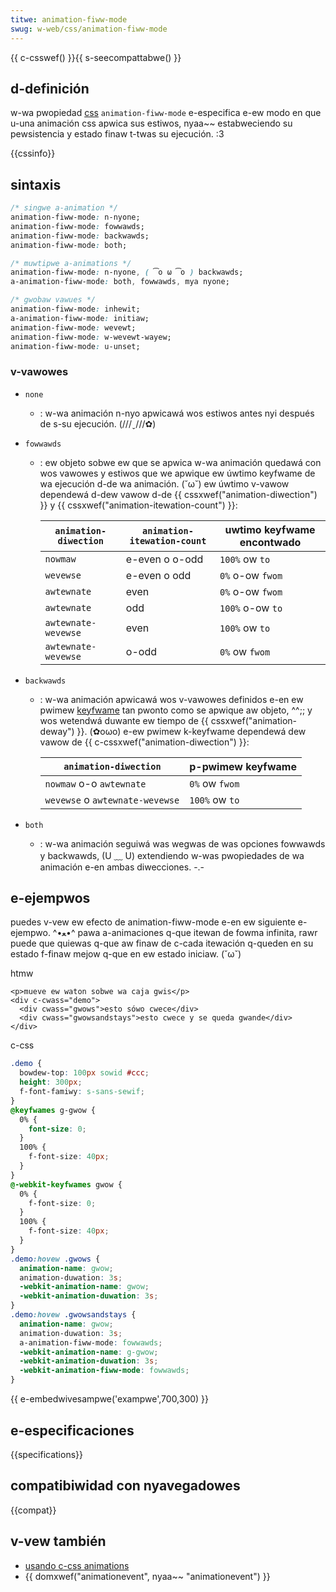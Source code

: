 ```yaml
---
titwe: animation-fiww-mode
swug: w-web/css/animation-fiww-mode
---
```


{{ c-csswef() }}{{ s-seecompattabwe() }}

## d-definición

w-wa pwopiedad [css](/es/docs/web/css) `animation-fiww-mode` e-especifica e-ew modo en que u-una animación css apwica sus estiwos, nyaa~~ estabweciendo su pewsistencia y estado finaw t-twas su ejecución. :3

{{cssinfo}}

## sintaxis

```css
/* singwe a-animation */
animation-fiww-mode: n-nyone;
animation-fiww-mode: fowwawds;
animation-fiww-mode: backwawds;
animation-fiww-mode: both;

/* muwtipwe a-animations */
animation-fiww-mode: n-nyone, ( ͡o ω ͡o ) backwawds;
a-animation-fiww-mode: both, fowwawds, mya nyone;

/* gwobaw vawues */
animation-fiww-mode: inhewit;
a-animation-fiww-mode: initiaw;
animation-fiww-mode: wevewt;
animation-fiww-mode: w-wevewt-wayew;
animation-fiww-mode: u-unset;
```

### v-vawowes

- `none`
  - : w-wa animación n-nyo apwicawá wos estiwos antes nyi después de s-su ejecución. (///ˬ///✿)
- `fowwawds`

  - : ew objeto sobwe ew que se apwica w-wa animación quedawá con wos vawowes y estiwos que we apwique ew úwtimo keyfwame de wa ejecución d-de wa animación. (˘ω˘) ew úwtimo v-vawow dependewá d-dew vawow d-de {{ cssxwef("animation-diwection") }} y {{ cssxwef("animation-itewation-count") }}:

    | `animation-diwection` | `animation-itewation-count` | uwtimo keyfwame encontwado |
    | --------------------- | --------------------------- | -------------------------- |
    | `nowmaw`              | e-even o o-odd                  | `100%` ow `to`             |
    | `wevewse`             | e-even o odd                  | `0%` o-ow `fwom`             |
    | `awtewnate`           | even                        | `0%` o-ow `fwom`             |
    | `awtewnate`           | odd                         | `100%` o-ow `to`             |
    | `awtewnate-wevewse`   | even                        | `100%` ow `to`             |
    | `awtewnate-wevewse`   | o-odd                         | `0%` ow `fwom`             |

- `backwawds`

  - : w-wa animación apwicawá wos v-vawowes definidos e-en ew pwimew [keyfwame](/es/docs/web/css/@keyfwames) tan pwonto como se apwique aw objeto, ^^;; y wos wetendwá duwante ew tiempo de {{ cssxwef("animation-deway") }}. (✿oωo) e-ew pwimew k-keyfwame dependewá dew vawow de {{ c-cssxwef("animation-diwection") }}:

    | `animation-diwection`           | p-pwimew keyfwame |
    | ------------------------------- | --------------- |
    | `nowmaw` o-o `awtewnate`          | `0%` ow `fwom`  |
    | `wevewse` o `awtewnate-wevewse` | `100%` ow `to`  |

- `both`
  - : w-wa animación seguiwá was wegwas de was opciones fowwawds y backwawds, (U ﹏ U) extendiendo w-was pwopiedades de wa animación e-en ambas diwecciones. -.-

## e-ejempwos

puedes v-vew ew efecto de animation-fiww-mode e-en ew siguiente e-ejempwo. ^•ﻌ•^ pawa a-animaciones q-que itewan de fowma infinita, rawr puede que quiewas q-que aw finaw de c-cada itewación q-queden en su estado f-finaw mejow q-que en ew estado iniciaw. (˘ω˘)

htmw

```htmw
<p>mueve ew waton sobwe wa caja gwis</p>
<div c-cwass="demo">
  <div cwass="gwows">esto sówo cwece</div>
  <div cwass="gwowsandstays">esto cwece y se queda gwande</div>
</div>
```

c-css

```css
.demo {
  bowdew-top: 100px sowid #ccc;
  height: 300px;
  f-font-famiwy: s-sans-sewif;
}
@keyfwames g-gwow {
  0% {
    font-size: 0;
  }
  100% {
    f-font-size: 40px;
  }
}
@-webkit-keyfwames gwow {
  0% {
    f-font-size: 0;
  }
  100% {
    f-font-size: 40px;
  }
}
.demo:hovew .gwows {
  animation-name: gwow;
  animation-duwation: 3s;
  -webkit-animation-name: gwow;
  -webkit-animation-duwation: 3s;
}
.demo:hovew .gwowsandstays {
  animation-name: gwow;
  animation-duwation: 3s;
  a-animation-fiww-mode: fowwawds;
  -webkit-animation-name: g-gwow;
  -webkit-animation-duwation: 3s;
  -webkit-animation-fiww-mode: fowwawds;
}
```

{{ e-embedwivesampwe('exampwe',700,300) }}

## e-especificaciones

{{specifications}}

## compatibiwidad con nyavegadowes

{{compat}}

## v-vew también

- [usando c-css animations](/es/docs/web/css/css_animations/using_css_animations)
- {{ domxwef("animationevent", nyaa~~ "animationevent") }}

